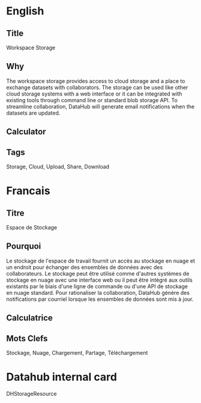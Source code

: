 # English

## Title

Workspace Storage

## Why

The workspace storage provides access to cloud storage and a place to exchange datasets with collaborators. The storage can be used like other cloud storage systems with a web interface or it can be integrated with existing tools through command line or standard blob storage API. To streamline collaboration, DataHub will generate email notifications when the datasets are updated.

## Calculator

## Tags

Storage, Cloud, Upload, Share, Download

# Francais

## Titre

Espace de Stockage

## Pourquoi

Le stockage de l'espace de travail fournit un accès au stockage en nuage et un endroit pour échanger des ensembles de données avec des collaborateurs. Le stockage peut être utilisé comme d'autres systèmes de stockage en nuage avec une interface web ou il peut être intégré aux outils existants par le biais d'une ligne de commande ou d'une API de stockage en nuage standard. Pour rationaliser la collaboration, DataHub génère des notifications par courriel lorsque les ensembles de données sont mis à jour.

## Calculatrice

## Mots Clefs

Stockage, Nuage, Chargement, Partage, Téléchargement

# Datahub internal card

DHStorageResource

